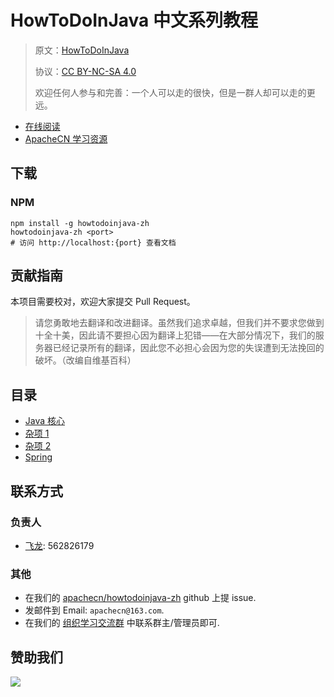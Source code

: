 # HowToDoInJava 中文系列教程

> 原文：[HowToDoInJava](https://howtodoinjava.com/)
> 
> 协议：[CC BY-NC-SA 4.0](http://creativecommons.org/licenses/by-nc-sa/4.0/)
> 
> 欢迎任何人参与和完善：一个人可以走的很快，但是一群人却可以走的更远。

* [在线阅读](https://htdij.apachecn.org/)
* [ApacheCN 学习资源](http://docs.apachecn.org/)

## 下载

### NPM

```
npm install -g howtodoinjava-zh
howtodoinjava-zh <port>
# 访问 http://localhost:{port} 查看文档
```

## 贡献指南

本项目需要校对，欢迎大家提交 Pull Request。

> 请您勇敢地去翻译和改进翻译。虽然我们追求卓越，但我们并不要求您做到十全十美，因此请不要担心因为翻译上犯错——在大部分情况下，我们的服务器已经记录所有的翻译，因此您不必担心会因为您的失误遭到无法挽回的破坏。（改编自维基百科）

## 目录

+   [Java 核心](docs/java/SUMMARY.md)
+   [杂项 1](docs/misc1/SUMMARY.md)
+   [杂项 2](docs/misc2/SUMMARY.md)
+   [Spring](docs/spring/SUMMARY.md)

## 联系方式

### 负责人

* [飞龙](https://github.com/wizardforcel): 562826179

### 其他

*   在我们的 [apachecn/howtodoinjava-zh](https://github.com/apachecn/howtodoinjava-zh) github 上提 issue.
*   发邮件到 Email: `apachecn@163.com`.
*   在我们的 [组织学习交流群](http://www.apachecn.org/organization/348.html) 中联系群主/管理员即可.

## 赞助我们

![](http://data.apachecn.org/img/about/donate.jpg)

